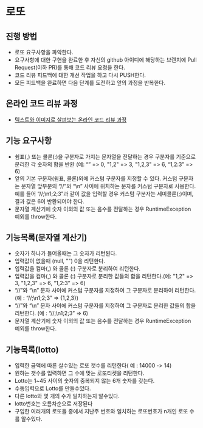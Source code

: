 # 로또
## 진행 방법
* 로또 요구사항을 파악한다.
* 요구사항에 대한 구현을 완료한 후 자신의 github 아이디에 해당하는 브랜치에 Pull Request(이하 PR)를 통해 코드 리뷰 요청을 한다.
* 코드 리뷰 피드백에 대한 개선 작업을 하고 다시 PUSH한다.
* 모든 피드백을 완료하면 다음 단계를 도전하고 앞의 과정을 반복한다.

## 온라인 코드 리뷰 과정
* [텍스트와 이미지로 살펴보는 온라인 코드 리뷰 과정](https://github.com/next-step/nextstep-docs/tree/master/codereview)


## 기능 요구사항
* 쉼표(,) 또는 콜론(:)을 구분자로 가지는 문자열을 전달하는 경우 구분자를 기준으로 분리한 각 숫자의 합을 반환 (예: “” => 0, "1,2" => 3, "1,2,3" => 6, “1,2:3” => 6)
* 앞의 기본 구분자(쉼표, 콜론)외에 커스텀 구분자를 지정할 수 있다. 커스텀 구분자는 문자열 앞부분의 “//”와 “\n” 사이에 위치하는 문자를 커스텀 구분자로 사용한다. 예를 들어 “//;\n1;2;3”과 같이 값을 입력할 경우 커스텀 구분자는 세미콜론(;)이며, 결과 값은 6이 반환되어야 한다.
* 문자열 계산기에 숫자 이외의 값 또는 음수를 전달하는 경우 RuntimeException 예외를 throw한다.

## 기능목록(문자열 계산기)

* 숫자가 하나가 들어올때는 그 숫자가 리턴된다.
* 입력값이 없을때 (null, "") 0을 리턴한다.
* 입력값을 컴마(,) 와 콜론 (:) 구분자로 분리하여 리턴한다.
* 입력값을 컴마(,) 와 콜론 (:) 구분자로 분리한 값들의 합을 리턴한다.(예: "1,2" => 3, "1,2,3" => 6, “1,2:3” => 6)
* “//”와 “\n” 문자 사이에 커스텀 구분자를 지정하여 그 구분자로 분리하여 리턴한다. (예 : “//;\n1;2;3” => {1,2,3})
* “//”와 “\n” 문자 사이에 커스텀 구분자를 지정하여 그 구분자로 분리한 값들의 합을 리턴한다. (예 : “//;\n1;2;3” => 6)
* 문자열 계산기에 숫자 이외의 값 또는 음수를 전달하는 경우 RuntimeException 예외를 throw한다.


## 기능목록(lotto)
* 입력한 금액에 따른 살수있는 로또 갯수를 리턴한다( 예 : 14000 -> 14)
* 원하는 갯수를 입력하면 그 수에 맞는 로또티켓을 리턴한다.  
* Lotto는 1~45 사이의 숫자의 중복되지 않는 6개 숫자를 갖는다.
* 수동입력으로 Lotto를 만들수있다.
* 다른 lotto와 몇 개의 수가 일치하는지 알수있다.
* lotto번호는 오름차순으로 저장된다
* 구입한 여러개의 로또들 중에서 지난주 번호와 일치하는 로또번호가 n개인 로또 수를 알수있다.